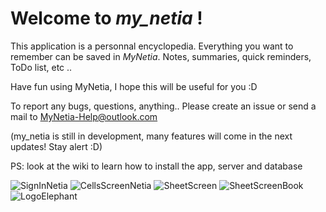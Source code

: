 # Welcome to *my_netia* !


This application is a personnal encyclopedia. Everything you want to remember can be saved in *MyNetia*. Notes, summaries, quick reminders, ToDo list, etc ..

Have fun using MyNetia, I hope this will be useful for you :D

To report any bugs, questions, anything.. Please create an issue or send a mail to MyNetia-Help@outlook.com

(my_netia is still in development, many features will come in the next updates! Stay alert :D)

PS: look at the wiki to learn how to install the app, server and database


![SignInNetia](https://user-images.githubusercontent.com/33542661/166166034-ed0c678d-9729-4158-a1b6-8288322e3151.png)
![CellsScreenNetia](https://user-images.githubusercontent.com/33542661/166167849-af49699d-92d7-43a0-b944-d8129dfdd336.png)
![SheetScreen](https://user-images.githubusercontent.com/33542661/166167901-95a45bf9-3220-4e5b-832f-3d79ed6d257b.png)
![SheetScreenBook](https://user-images.githubusercontent.com/33542661/166167994-b1867938-091e-4f44-b24b-50a7ebac09d2.png)
![LogoElephant](https://user-images.githubusercontent.com/33542661/166165987-d94830a1-26af-4217-b803-d5e0c7f52c55.png)
